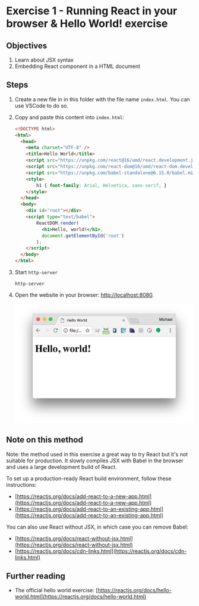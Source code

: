# Exercise 1 - Running React in your browser & Hello World! exercise

## Objectives

1. Learn about JSX syntax
2. Embedding React component in a HTML document

## Steps

1. Create a new file in in this folder with the file name `index.html`. You can use VSCode to do so.
2. Copy and paste this content into `index.html`:

	```html
	<!DOCTYPE html>
	<html>
	  <head>
	    <meta charset="UTF-8" />
	    <title>Hello World</title>
	    <script src="https://unpkg.com/react@16/umd/react.development.js"></script>
	    <script src="https://unpkg.com/react-dom@16/umd/react-dom.development.js"></script>
	    <script src="https://unpkg.com/babel-standalone@6.15.0/babel.min.js"></script>
	    <style>
	    	h1 { font-family: Arial, Helvetica, sans-serif; }
	    </style>
	  </head>
	  <body>
	    <div id="root"></div>
	    <script type="text/babel">
	    	ReactDOM.render(
			  <h1>Hello, world!</h1>,
			  document.getElementById('root')
			);
	    </script>
	  </body>
	</html>
	```
3. Start `http-server`

	```
	http-server
	```

4. Open the website in your browser: [http://localhost:8080](http://localhost:8080).

	![Screenshot](./screenshot.png)

## Note on this method

Note: the method used in this exercise a great way to try React but it's not suitable for production.
It slowly compiles JSX with Babel in the browser and uses a large development build of React.

To set up a production-ready React build environment, follow these instructions:

* [https://reactjs.org/docs/add-react-to-a-new-app.html](https://reactjs.org/docs/add-react-to-a-new-app.html)
* [https://reactjs.org/docs/add-react-to-an-existing-app.html](https://reactjs.org/docs/add-react-to-an-existing-app.html)

You can also use React without JSX, in which case you can remove Babel:

* [https://reactjs.org/docs/react-without-jsx.html](https://reactjs.org/docs/react-without-jsx.html)
* [https://reactjs.org/docs/cdn-links.html](https://reactjs.org/docs/cdn-links.html)

## Further reading

- The official hello world exercise: [https://reactjs.org/docs/hello-world.html](https://reactjs.org/docs/hello-world.html)